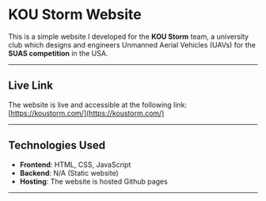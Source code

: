 # KOU Storm Website

This is a simple website I developed for the **KOU Storm** team, a university club which designs and engineers Unmanned Aerial Vehicles (UAVs) for the **SUAS competition** in the USA.

---

## Live Link

The website is live and accessible at the following link:  
[https://koustorm.com/](https://koustorm.com/)

---

## Technologies Used

- **Frontend**: HTML, CSS, JavaScript
- **Backend**: N/A (Static website)
- **Hosting**: The website is hosted Github pages

---
